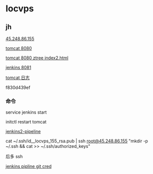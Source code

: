 # locvps

## jh

[45.248.86.155](http://45.248.86.155/)

[tomcat 8080](http://45.248.86.155:8080/)

[tomcat 8080 ztree index2.html](http://45.248.86.155:8080/api-0.0.1-SNAPSHOT/admin/ztree/demo/cn/index2.html)

[jenkins 8081](http://45.248.86.155:8081/)

[tomcat 日志](http://45.248.86.155/tomcatlogs/)

f830d439ef

### 命令

service jenkins start

initctl restart tomcat



[jenkins2-pipeline](https://wilsonmar.github.io/jenkins2-pipeline/)

cat ~/.ssh/id__locvps_155_rsa.pub | ssh root@45.248.86.155 "mkdir -p ~/.ssh && cat >>  ~/.ssh/authorized_keys"

后多 ssh 

[jenkins pipline git cred](https://gist.github.com/blaisep/eb8aa720b06eff4f095e4b64326961b5)
